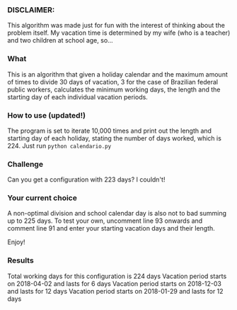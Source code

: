 ### DISCLAIMER:
This algorithm was made just for fun with the interest of thinking about the problem itself.
My vacation time is determined by my wife (who is a teacher) and two children at school age, so...

### What
This is an algorithm that given a holiday calendar and the maximum amount of times to divide 30 days of vacation, 3
for the case of Brazilian federal public workers, calculates the minimum working days, the length and the starting
day of each individual vacation periods.

### How to use (updated!)
The program is set to iterate 10,000 times and print out the length and starting day of each holiday, stating the
number of days worked, which is 224.
Just run `python calendario.py`

### Challenge
Can you get a configuration with 223 days? I couldn't!

### Your current choice
A non-optimal division and school calendar day is also not to bad summing up to 225 days.
To test your own, uncomment line 93 onwards and comment line 91 and enter your starting vacation days and their length.

Enjoy!

### Results
Total working days for this configuration is 224 days
Vacation period starts on 2018-04-02 and lasts for 6 days
Vacation period starts on 2018-12-03 and lasts for 12 days
Vacation period starts on 2018-01-29 and lasts for 12 days